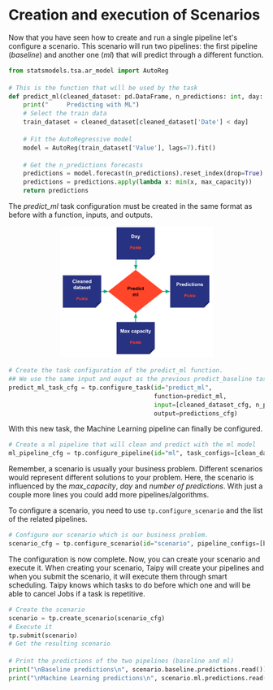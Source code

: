 # Creation and execution of Scenarios

Now that you have seen how to create and run a single pipeline let's configure a scenario. This scenario will run two pipelines: the first pipeline (*baseline*) and another one (*ml*) that will predict through a different function.

```python      
from statsmodels.tsa.ar_model import AutoReg

# This is the function that will be used by the task
def predict_ml(cleaned_dataset: pd.DataFrame, n_predictions: int, day: dt.datetime, max_capacity: int):
    print("     Predicting with ML")
    # Select the train data
    train_dataset = cleaned_dataset[cleaned_dataset['Date'] < day]
    
    # Fit the AutoRegressive model
    model = AutoReg(train_dataset['Value'], lags=7).fit()
    
    # Get the n_predictions forecasts
    predictions = model.forecast(n_predictions).reset_index(drop=True)
    predictions = predictions.apply(lambda x: min(x, max_capacity))
    return predictions
```

The *predict_ml* task configuration must be created in the same format as before with a function, inputs, and outputs.

<p align="center">
    <img src="/steps/images/predict_ml.svg" width=300>
</p>

```python   
# Create the task configuration of the predict_ml function.
## We use the same input and ouput as the previous predict_baseline task but we change the funtion
predict_ml_task_cfg = tp.configure_task(id="predict_ml",
                                        function=predict_ml,
                                        input=[cleaned_dataset_cfg, n_predictions_cfg, day_cfg, max_capacity_cfg],
                                        output=predictions_cfg)
```

With this new task, the Machine Learning pipeline can finally be configured.

```python   
# Create a ml pipeline that will clean and predict with the ml model
ml_pipeline_cfg = tp.configure_pipeline(id="ml", task_configs=[clean_data_task_cfg, predict_ml_task_cfg])
```

Remember, a scenario is usually your business problem. Different scenarios would represent different solutions to your problem. Here, the scenario is influenced by the *max_capacity*, *day* and *number of predictions*. With just a couple more lines you could add more pipelines/algorithms.

To configure a scenario, you need to use `tp.configure_scenario` and the list of the related pipelines.
```python   
# Configure our scenario which is our business problem.
scenario_cfg = tp.configure_scenario(id="scenario", pipeline_configs=[baseline_pipeline_cfg, ml_pipeline_cfg]) 
```

The configuration is now complete. Now, you can create your scenario and execute it. When creating your scenario, Taipy will create your pipelines and when you submit the scenario, it will execute them through smart scheduling. Taipy knows which tasks to do before which one and will be able to cancel Jobs if a task is repetitive.

```python
# Create the scenario
scenario = tp.create_scenario(scenario_cfg)
# Execute it
tp.submit(scenario)
# Get the resulting scenario

# Print the predictions of the two pipelines (baseline and ml)
print("\nBaseline predictions\n", scenario.baseline.predictions.read())
print("\nMachine Learning predictions\n", scenario.ml.predictions.read())        
```
